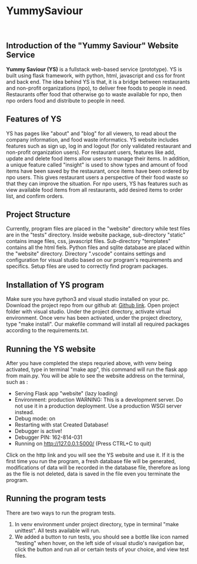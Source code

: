 # YummySaviour
<br />

## **Introduction of the "Yummy Saviour" Website Service**
**Yummy Saviour (YS)** is a fullstack web-based service (prototype). YS is built using flask framework, with python, html, javascript and css for front and back end. The idea behind YS is that, it is a bridge between restaurants and non-profit organizations (npo), to deliver free foods to people in need. Restaurants offer food that otherwise go to waste available for npo, then npo orders food and distribute to people in need.
<br />

## **Features of YS**
YS has pages like "about" and "blog" for all viewers, to read about the company information, and food waste informatics.
YS website includes features such as sign up, log in and logout (for only validated restaurant and non-profit organization users). For restaurant users, features like add, update and delete food items allow users to manage their items. In addition, a unique feature called "insight" is used to show types and amount of food items have been saved by the restaurant, once items have been ordered by npo users. This gives restaurant users a perspective of their food waste so that they can improve the situation. For npo users, YS has features such as view available food items from all restaurants, add desired items to order list, and confirm orders.
<br />

## **Project Structure**
Currently, program files are placed in the "website" directory while test files are in the "tests" directory. Inside website package, sub-directory "static" contains image files, css, javascript files. Sub-directory "templates" contains all the html fiels. Python files and sqlite database are placed within the "website" directory. Directory ".vscode" contains settings and configuration for visual studio based on our program's requirements and specifics. Setup files are used to correctly find program packages.
<br />

## **Installation of YS program**
Make sure you have python3 and visual studio installed on your pc. Download the project repo from our github at: [Github link](https://github.com/chinita226/agile-development-project). Open project folder with visual studio. Under the project directory, activate virtual environment. Once venv has been activated, under the project directory, type "make install". Our makefile command will install all required packages according to the requirements.txt.
<br />

## **Running the YS website**
After you have completed the steps requried above, with venv being activated, type in terminal "make app", this command will run the flask app from main.py. You will be able to see the website address on the terminal, such as :
 * Serving Flask app "website" (lazy loading)
 * Environment: production
   WARNING: This is a development server. Do not use it in a production deployment.
   Use a production WSGI server instead.
 * Debug mode: on
 * Restarting with stat
Created Database!
 * Debugger is active!
 * Debugger PIN: 162-814-031
 * Running on http://127.0.0.1:5000/ (Press CTRL+C to quit)

Click on the http link and you will see the YS website and use it. If it is the first time you run the program, a fresh database file will be generated, modifications of data will be recorded in the database file, therefore as long as the file is not deleted, data is saved in the file even you terminate the program.
<br />

## **Running the program tests**
There are two ways to run the program tests.
1. In venv environment under project directory, type in terminal "make unittest". All tests available will run.
2. We added a button to run tests, you should see a bottle like icon named "testing" when hover, on the left side of visual studio's navigation bar, click the button and run all or certain tests of your choice, and view test files.
